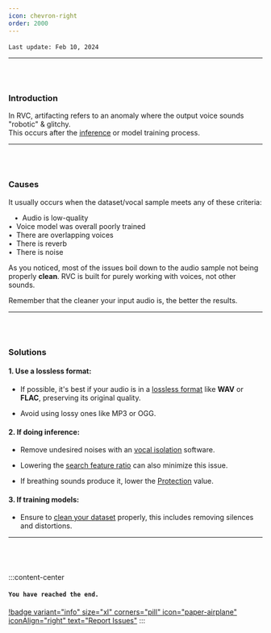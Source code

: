 ```yaml
---
icon: chevron-right
order: 2000
---
```


``Last update: Feb 10, 2024``
‎             
***
###### ‎ 
### Introduction        
In RVC, artifacting refers to an anomaly where the output voice sounds "robotic" & glitchy.     
This occurs after the <u>[inference](https://docs.aihub.wtf/extra/glossary/#inference)</u> or model training process.     
***
###### ‎ 
### Causes    
It usually occurs when the dataset/vocal sample meets any of these criteria: 

‎ ‎ ‎ • ‎ Audio is low-quality      
‎ ‎ ‎ • ‎ Voice model was overall poorly trained        
‎ ‎ ‎ • ‎ There are overlapping voices      
‎ ‎ ‎ • ‎ There is reverb       
‎ ‎ ‎ • ‎ There is noise
             
As you noticed, most of the issues boil down to the audio sample not being properly **clean**. RVC is built for purely working with voices, not other sounds.         

Remember that the cleaner your input audio is, the better the results.
***
###### ‎ 
### Solutions    
#### 1. Use a lossless format:
- If possible, it's best if your audio is in a <u>[lossless format](https://docs.aihub.wtf/extra/glossary/#lossless-formats)</u> like **WAV** or **FLAC**, preserving its original quality.

- Avoid using lossy ones like MP3 or OGG.
‎   
#### 2. If doing inference:
- Remove undesired noises with an <u>[vocal isolation</u>](https://docs.aihub.wtf/rvc/resources/vocal-isolation/) software.

- Lowering the <u>[search feature ratio</u>](https://docs.aihub.wtf/rvc/resources/inference-settings/) can also minimize this issue.

- If breathing sounds produce it, lower the <u>[Protection](https://docs.aihub.wtf/rvc/resources/inference-settings/)</u> value.
‎   
#### 3. If training models:
- Ensure to <u>[clean your dataset](https://docs.aihub.wtf/rvc/resources/datasets/#cleaning-datasets)</u> properly, this includes removing silences and distortions.

***
###### ‎
:::content-center
#### `You have reached the end.`

[!badge variant="info" size="xl" corners="pill" icon="paper-airplane" iconAlign="right" text="Report Issues"](https://docs.aihub.wtf/rvc/#contributions)
:::